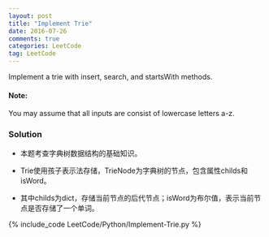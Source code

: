 ```yaml
---
layout: post
title: "Implement Trie"
date: 2016-07-26
comments: true
categories: LeetCode
tag: LeetCode
---
```



Implement a trie with insert, search, and startsWith methods.

#### Note:
You may assume that all inputs are consist of lowercase letters a-z.

<!--more-->

### Solution
* 本题考查字典树数据结构的基础知识。

* Trie使用孩子表示法存储，TrieNode为字典树的节点，包含属性childs和isWord。

* 其中childs为dict，存储当前节点的后代节点；isWord为布尔值，表示当前节点是否存储了一个单词。

{% include_code LeetCode/Python/Implement-Trie.py %}
